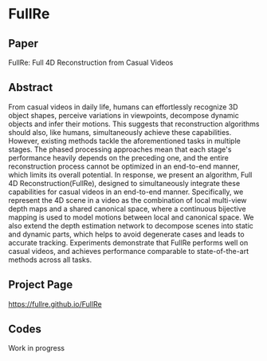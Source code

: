 # FullRe

## Paper

FullRe: Full 4D Reconstruction from Casual Videos

## Abstract

From casual videos in daily life, humans can effortlessly recognize 3D object shapes, perceive variations in viewpoints, decompose dynamic objects and infer their motions. This suggests that reconstruction algorithms should also, like humans, simultaneously achieve these capabilities. However, existing methods tackle the aforementioned tasks in multiple stages. The phased processing approaches mean that each stage's performance heavily depends on the preceding one, and the entire reconstruction process cannot be optimized in an end-to-end manner, which limits its overall potential. In response, we present an algorithm, Full 4D Reconstruction(FullRe), designed to simultaneously integrate these capabilities for casual videos in an end-to-end manner. Specifically, we represent the 4D scene in a video as the combination of local multi-view depth maps and a shared canonical space, where a continuous bijective mapping is used to model motions between local and canonical space. We also extend the depth estimation network to decompose scenes into static and dynamic parts, which helps to avoid degenerate cases and leads to accurate tracking. Experiments demonstrate that FullRe performs well on casual videos, and achieves performance comparable to state-of-the-art methods across all tasks.

## Project Page

https://fullre.github.io/FullRe

## Codes

Work in progress
